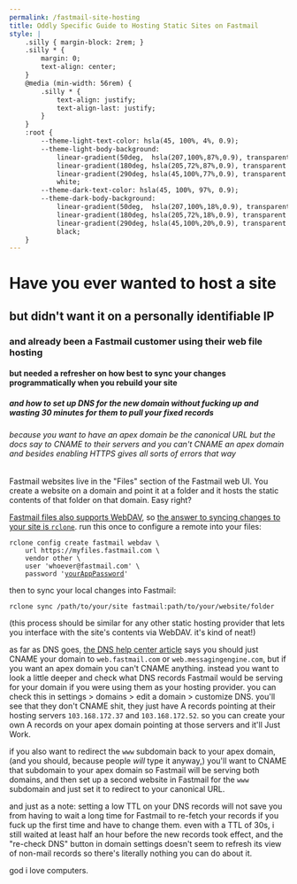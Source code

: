 ```yaml
---
permalink: /fastmail-site-hosting
title: Oddly Specific Guide to Hosting Static Sites on Fastmail
style: |
    .silly { margin-block: 2rem; }
    .silly * {
        margin: 0;
        text-align: center;
    }
    @media (min-width: 56rem) {
        .silly * {
            text-align: justify;
            text-align-last: justify;
        }
    }
    :root {
        --theme-light-text-color: hsla(45, 100%, 4%, 0.9);
        --theme-light-body-background:
            linear-gradient(50deg,  hsla(207,100%,87%,0.9), transparent 50%),
            linear-gradient(180deg, hsla(205,72%,87%,0.9), transparent 66%),
            linear-gradient(290deg, hsla(45,100%,77%,0.9), transparent 66%),
            white;
        --theme-dark-text-color: hsla(45, 100%, 97%, 0.9);
        --theme-dark-body-background:
            linear-gradient(50deg,  hsla(207,100%,18%,0.9), transparent 75%),
            linear-gradient(180deg, hsla(205,72%,18%,0.9), transparent 66%),
            linear-gradient(290deg, hsla(45,100%,20%,0.9), transparent 78%),
            black;
    }
---
```


<div class="silly" markdown=1>

# Have you ever wanted to host a site
## but didn't want it on a personally identifiable IP
### and already been a Fastmail customer using their web file hosting
#### but needed a refresher on how best to sync your changes programmatically when you rebuild your site
##### and how to set up DNS for the new domain without fucking up and wasting 30 minutes for them to pull your fixed records
###### because you want to have an apex domain be the canonical URL but the docs say to CNAME to their servers and you can't CNAME an apex domain and besides enabling HTTPS gives all sorts of errors that way

</div>

Fastmail websites live in the "Files" section of the Fastmail web UI. You create
a website on a domain and point it at a folder and it hosts the static contents
of that folder on that domain. Easy right?

[Fastmail files also supports WebDAV][fastmail-webdav], so [the answer to
syncing changes to your site is `rclone`][webdav-rclone]. run this once to
configure a remote into your files:

<pre><code>rclone config create fastmail webdav \
    url https://myfiles.fastmail.com \
    vendor other \
    user 'whoever@fastmail.com' \
    password '<a href="https://app.fastmail.com/settings/security/apps">yourAppPassword</a>'</code></pre>

then to sync your local changes into Fastmail:

```
rclone sync /path/to/your/site fastmail:path/to/your/website/folder
```

(this process should be similar for any other static hosting provider that lets
you interface with the site's contents via WebDAV. it's kind of neat!)

as far as DNS goes, [the DNS help center article][fastmail-terrible-dns-help]
says you should just CNAME your domain to `web.fastmail.com` or
`web.messagingengine.com`, but if you want an apex domain you can't CNAME
anything. instead you want to look a little deeper and check what DNS records
Fastmail would be serving for your domain if you were using them as your hosting
provider. you can check this in settings > domains > edit a domain > customize
DNS. you'll see that they don't CNAME shit, they just have A records pointing at
their hosting servers `103.168.172.37` and `103.168.172.52`. so you can create
your own A records on your apex domain pointing at those servers and it'll Just
Work.

if you also want to redirect the `www` subdomain back to your apex domain, (and
you should, because people *will* type it anyway,) you'll want to CNAME that
subdomain to your apex domain so Fastmail will be serving both domains, and then
set up a second website in Fastmail for the `www` subdomain and just set it to
redirect to your canonical URL.

and just as a note: setting a low TTL on your DNS records will not save you from
having to wait a long time for Fastmail to re-fetch your records if you fuck up
the first time and have to change them. even with a TTL of 30s, i still waited
at least half an hour before the new records took effect, and the "re-check DNS"
button in domain settings doesn't seem to refresh its view of non-mail records
so there's literally nothing you can do about it.

god i love computers.

[fastmail-webdav]: https://www.fastmail.help/hc/en-us/articles/1500000277882-Remote-file-access
[webdav-rclone]: https://superuser.com/a/1338299
[fastmail-terrible-dns-help]: https://www.fastmail.help/hc/en-us/articles/360060591153-Manual-DNS-configuration
